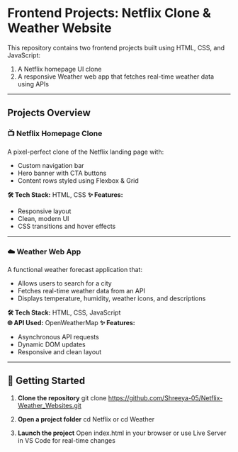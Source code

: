 # Frontend Projects: Netflix Clone & Weather Website

This repository contains two frontend projects built using HTML, CSS, and JavaScript:

1. A Netflix homepage UI clone
2. A responsive Weather web app that fetches real-time weather data using APIs

---

## Projects Overview

### 📺 Netflix Homepage Clone

A pixel-perfect clone of the Netflix landing page with:
- Custom navigation bar
- Hero banner with CTA buttons
- Content rows styled using Flexbox & Grid

**🛠️ Tech Stack:** HTML, CSS
**✨ Features:**  
- Responsive layout  
- Clean, modern UI  
- CSS transitions and hover effects

---

### ☁️ Weather Web App

A functional weather forecast application that:
- Allows users to search for a city
- Fetches real-time weather data from an API
- Displays temperature, humidity, weather icons, and descriptions

**🛠️ Tech Stack:** HTML, CSS, JavaScript  
**🌐 API Used:** OpenWeatherMap
**✨ Features:**  
- Asynchronous API requests  
- Dynamic DOM updates  
- Responsive and clean layout
  
---

## 🚀 Getting Started

1. **Clone the repository**
git clone https://github.com/Shreeya-05/Netflix-Weather_Websites.git
   
2. **Open a project folder**
cd Netflix
     or
cd Weather

4. **Launch the project**
Open index.html in your browser or use Live Server in VS Code for real-time changes
